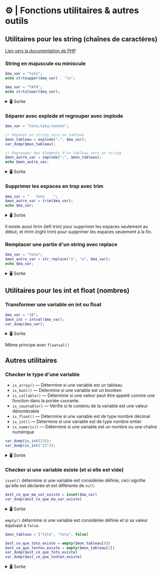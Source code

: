 # ⚙️ | Fonctions utilitaires & autres outils

## Utilitaires pour les string (chaînes de caractères)

[Lien vers la documentation de PHP](https://www.php.net/manual/fr/ref.strings.php)

### String en majuscule ou miniscule

```php
$ma_var = "toto";
echo strtoupper($ma_var) . "\n";

$ma_var = "TATA";
echo strtolower($ma_var);
```

<details>
    <summary>🖥️ Sortie</summary>
```
TOTO
tata
```
</details>

### Séparer avec explode et regrouper avec implode

```php
$ma_var = "toto;tata;tonton";

// Séparer un string vers un tableau
$mon_tableau = explode(";", $ma_var);
var_dump($mon_tableau);

// Regrouper des éléments d'un tableau vers un string
$mon_autre_var = implode(";", $mon_tableau);
echo $mon_autre_var;
```

<details>
    <summary>🖥️ Sortie</summary>
```
["toto", "tata", "tonton"]
toto;tata;tonton
```
</details>

### Supprimer les espaces en trop avec trim

```php
$ma_var = "   toto    ";
$mon_autre_var = trim($ma_var);
echo $ma_var;
```

<details>
    <summary>🖥️ Sortie</summary>
```
toto
```
</details>

Il existe aussi ltrim (left trim) pour supprimer les espaces seulement au début, et rtrim (right trim) pour supprimer les espaces seulement à la fin.

### Remplacer une partie d'un string avec replace

```php
$ma_var = "toto";
$mon_autre_var = str_replace("o", "a", $ma_var);
echo $ma_var;
```

<details>
    <summary>🖥️ Sortie</summary>
```
tata
```
</details>

## Utilitaires pour les int et float (nombres)

### Transformer une variable en int ou float

```php
$ma_var = "10";
$mon_int = intval($ma_var);
var_dump($ma_var);
```

<details>
    <summary>🖥️ Sortie</summary>
```
int(10)
```
</details>

Même principe avec `floatval()`

## Autres utilitaires

### Checker le type d'une variable

- `is_array()` — Détermine si une variable est un tableau
- `is_bool()` — Détermine si une variable est un booléen
- `is_callable()` — Détermine si une valeur peut être appelé comme une fonction dans la portée courante.
- `is_countable()` — Vérifie si le contenu de la variable est une valeur dénombrable
- `is_float()` — Détermine si une variable est de type nombre décimal
- `is_int()` — Détermine si une variable est de type nombre entier
- `is_numeric()` — Détermine si une variable est un nombre ou une chaîne numérique

```php
var_dump(is_int(23));
var_dump(is_int("23"));
```

<details>
    <summary>🖥️ Sortie</summary>
```
bool(true)
bool(false)
```
</details>

### Checker si une variable existe (et si elle est vide)

`isset()` détermine si une variable est considérée définie, ceci signifie qu'elle est déclarée et est différente de `null`.

```php
$est_ce_que_ma_var_existe = isset($ma_var)
var_dump($est_ce_que_ma_var_existe)
```

<details>
    <summary>🖥️ Sortie</summary>
```
bool(false)
```
</details>

`empty()` détermine si une variable est considérée définie et si sa valeur équivaut à `false`.

```php
$mon_tableau = ["toto", "tata", false]

$est_ce_que_toto_existe = empty($mon_tableau[0])
$est_ce_que_tonton_existe = empty($mon_tableau[2])
var_dump($est_ce_que_toto_existe)
var_dump($est_ce_que_tonton_existe)
```

<details>
    <summary>🖥️ Sortie</summary>
```
bool(false)
bool(true)
```
</details>